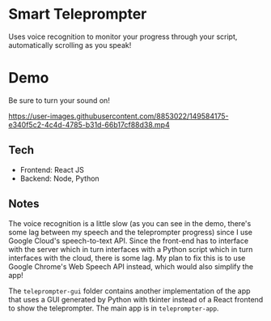 # Smart Teleprompter
Uses voice recognition to monitor your progress through your script, automatically scrolling as you speak!

# Demo
Be sure to turn your sound on!


https://user-images.githubusercontent.com/8853022/149584175-e340f5c2-4c4d-4785-b31d-66b17cf88d38.mp4



## Tech
* Frontend: React JS
* Backend: Node, Python

## Notes
The voice recognition is a little slow (as you can see in the demo, there's some lag between my speech and the teleprompter progress) since I use Google Cloud's speech-to-text API. Since the front-end has to interface with the server which in turn interfaces with a Python script which in turn interfaces with the cloud, there is some lag. My plan to fix this is to use Google Chrome's Web Speech API instead, which would also simplify the app!

The `teleprompter-gui` folder contains another implementation of the app that uses a GUI generated by Python with tkinter instead of a React frontend to show the teleprompter. The main app is in `teleprompter-app`. 
